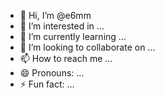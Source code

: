 - 👋 Hi, I’m @e6mm
- 👀 I’m interested in ...
- 🌱 I’m currently learning ...
- 💞️ I’m looking to collaborate on ...
- 📫 How to reach me ...
- 😄 Pronouns: ...
- ⚡ Fun fact: ...

<!---
e6mm/e6mm is a ✨ special ✨ repository because its `README.md` (this file) appears on your GitHub profile.
You can click the Preview link to take a look at your changes.
--->
